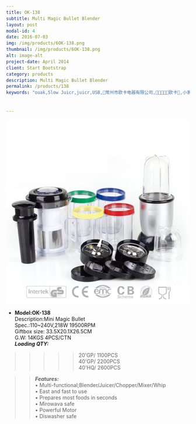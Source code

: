 ```yaml
---
title: OK-138
subtitle: Multi Magic Bullet Blender
layout: post
modal-id: 4
date: 2016-07-03
img: /img/products/6OK-138.png
thumbnail: /img/products/6OK-138.png
alt: image-alt
project-date: April 2014
client: Start Bootstrap
category: products
description: Multi Magic Bullet Blender
permalink: /products/138
keywords: "ouak,Slow Juicr,juicr,USB,常州市欧卡电器有限公司,欧卡,小家电,榨汁机,慢磨机,原汁机"


---
```

<div>
<img src="/img/products/6OK-138.png" class="img-responsive img-centered"/>
</div>

- **Model:OK-138**       
   Description:Mini Magic Bullet   
Spec.:110~240V,218W   19500RPM  
Giftbox size: 33.5X20.1X26.5CM    
G.W: 14KGS   4PCS/CTN   
**_Loading QTY:_**    
 >>>>>20'GP/  1100PCS  
       40'GP/   2200PCS  
       40'HQ/  2600PCS    

 >> **_Features:_**   
• Multi-functional;Blender/Juicer/Chopper/Mixer/Whip  
• East and fast to use      
• Prepares most foods in seconds   
• Mirowava safe  
• Powerful Motor  
• Diswasher safe  
